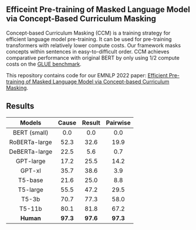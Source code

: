 ## Efficeint Pre-training of Masked Language Model via Concept-Based Curriculum Masking
Concept-based Curriculum Masking (CCM) is a training strategy for efficient language model pre-training. It can be used for pre-training transformers with relatively lower compute costs. Our framework masks concepts within sentences in easy-to-difficult order. CCM achieves comparative performance with original BERT by only using 1/2 compute costs on the [GLUE benchmark](https://gluebenchmark.com/).

This repository contains code for our EMNLP 2022 paper: [Efficient Pre-training of Masked Language Model via Concept-based Curriculum Masking](https://arxiv.org/abs/2212.07617). 

## Results   

| Models        | Cause  | Result | Pairwise|
| :---:         | :---:  | :---:  | :---:   |
| BERT (small)    |  0.0   | 0.0    | 0.0     |
| RoBERTa-large |  52.3  | 32.6   | 19.9    |
| DeBERTa-large |  22.5  | 5.6    | 0.7     |
| GPT-large     |  17.2  | 25.5   | 14.2    |
| GPT-xl        |  35.7  | 38.6   | 3.9     |
| T5-base       |  21.6  | 25.0   | 8.8     |
| T5-large      |  55.5  | 47.2   | 29.5    |
| T5-3b         |  70.7  | 77.3   | 58.0    |
| T5-11b        |  80.1  | 81.8   | 67.2    |
| **Human**     |**97.3**|**97.6**|**97.3** |
